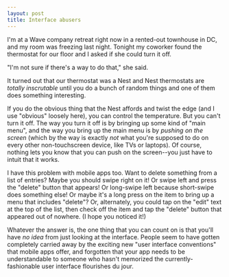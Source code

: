 ```yaml
---
layout: post
title: Interface abusers
---
```


I'm at a Wave company retreat right now in a rented-out townhouse in DC, and my room was freezing last night. Tonight my coworker found the thermostat for our floor and I asked if she could turn it off.

"I'm not sure if there's a way to do that," she said.

It turned out that our thermostat was a Nest and Nest thermostats are *totally inscrutable* until you do a bunch of random things and one of them does something interesting.

If you do the obvious thing that the Nest affords and twist the edge (and I use "obvious" loosely here), you can control the temperature. But you can't turn it off. The way you turn it off is by bringing up some kind of "main menu", and the way you bring up the main menu is by *pushing on the screen* (which by the way is exactly *not* what you're supposed to do on every other non-touchscreen device, like TVs or laptops). Of course, nothing lets you know that you can push on the screen--you just have to intuit that it works.

I have this problem with mobile apps too. Want to delete something from a list of entries? Maybe you should swipe right on it! Or swipe left and press the "delete" button that appears! Or long-swipe left because short-swipe does something else! Or maybe it's a long press on the item to bring up a menu that includes "delete"? Or, alternately, you could tap on the "edit" text at the top of the list, then check off the item and tap the "delete" button that appeared out of nowhere. (I hope you noticed it!)

Whatever the answer is, the one thing that you can count on is that you'll have *no idea* from just looking at the interface. People seem to have gotten completely carried away by the exciting new "user interface conventions" that mobile apps offer, and forgotten that your app needs to be understandable to someone who hasn't memorized the currently-fashionable user interface flourishes du jour.
